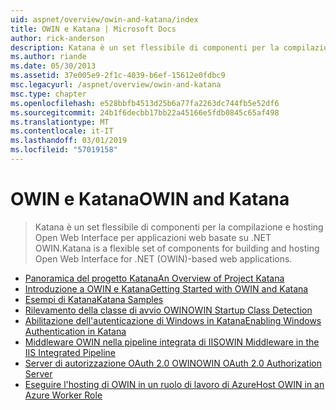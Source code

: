 ```yaml
---
uid: aspnet/overview/owin-and-katana/index
title: OWIN e Katana | Microsoft Docs
author: rick-anderson
description: Katana è un set flessibile di componenti per la compilazione e hosting Open Web Interface per applicazioni web basate su .NET OWIN.
ms.author: riande
ms.date: 05/30/2013
ms.assetid: 37e005e9-2f1c-4039-b6ef-15612e0fdbc9
msc.legacyurl: /aspnet/overview/owin-and-katana
msc.type: chapter
ms.openlocfilehash: e528bbfb4513d25b6a77fa2263dc744fb5e52df6
ms.sourcegitcommit: 24b1f6decbb17bb22a45166e5fdb0845c65af498
ms.translationtype: MT
ms.contentlocale: it-IT
ms.lasthandoff: 03/01/2019
ms.locfileid: "57019158"
---
```

<a name="owin-and-katana"></a><span data-ttu-id="a9103-103">OWIN e Katana</span><span class="sxs-lookup"><span data-stu-id="a9103-103">OWIN and Katana</span></span>
====================
> <span data-ttu-id="a9103-104">Katana è un set flessibile di componenti per la compilazione e hosting Open Web Interface per applicazioni web basate su .NET OWIN.</span><span class="sxs-lookup"><span data-stu-id="a9103-104">Katana is a flexible set of components for building and hosting Open Web Interface for .NET (OWIN)-based web applications.</span></span>


- [<span data-ttu-id="a9103-105">Panoramica del progetto Katana</span><span class="sxs-lookup"><span data-stu-id="a9103-105">An Overview of Project Katana</span></span>](an-overview-of-project-katana.md)
- [<span data-ttu-id="a9103-106">Introduzione a OWIN e Katana</span><span class="sxs-lookup"><span data-stu-id="a9103-106">Getting Started with OWIN and Katana</span></span>](getting-started-with-owin-and-katana.md)
- [<span data-ttu-id="a9103-107">Esempi di Katana</span><span class="sxs-lookup"><span data-stu-id="a9103-107">Katana Samples</span></span>](katana-samples.md)
- [<span data-ttu-id="a9103-108">Rilevamento della classe di avvio OWIN</span><span class="sxs-lookup"><span data-stu-id="a9103-108">OWIN Startup Class Detection</span></span>](owin-startup-class-detection.md)
- [<span data-ttu-id="a9103-109">Abilitazione dell'autenticazione di Windows in Katana</span><span class="sxs-lookup"><span data-stu-id="a9103-109">Enabling Windows Authentication in Katana</span></span>](enabling-windows-authentication-in-katana.md)
- [<span data-ttu-id="a9103-110">Middleware OWIN nella pipeline integrata di IIS</span><span class="sxs-lookup"><span data-stu-id="a9103-110">OWIN Middleware in the IIS Integrated Pipeline</span></span>](owin-middleware-in-the-iis-integrated-pipeline.md)
- [<span data-ttu-id="a9103-111">Server di autorizzazione OAuth 2.0 OWIN</span><span class="sxs-lookup"><span data-stu-id="a9103-111">OWIN OAuth 2.0 Authorization Server</span></span>](owin-oauth-20-authorization-server.md)
- [<span data-ttu-id="a9103-112">Eseguire l'hosting di OWIN in un ruolo di lavoro di Azure</span><span class="sxs-lookup"><span data-stu-id="a9103-112">Host OWIN in an Azure Worker Role</span></span>](host-owin-in-an-azure-worker-role.md)
